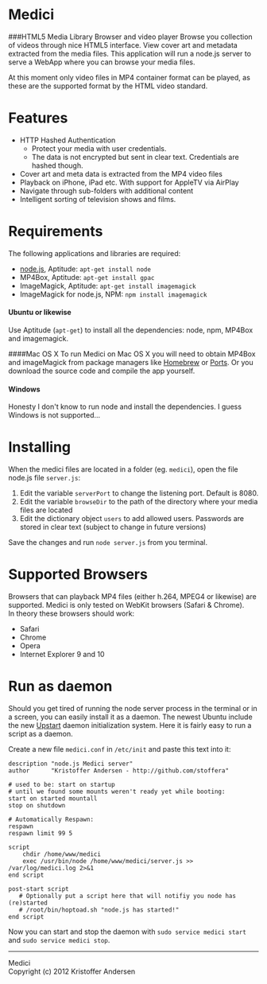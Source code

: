 Medici
======

###HTML5 Media Library Browser and video player
Browse you collection of videos through  nice HTML5 interface. View cover art and metadata extracted from the media files.
This application will run a node.js server to serve a WebApp where you can browse your media files.

At this moment only video files in MP4 container format can be played, as these are the supported format by the HTML video standard.

Features
========
* HTTP Hashed Authentication
  * Protect your media with user credentials. 
  * The data is not encrypted but sent in clear text. Credentials are hashed though.
* Cover art and meta data is extracted from the MP4 video files
* Playback on iPhone, iPad etc. With support for AppleTV via AirPlay
* Navigate through sub-folders with additional content
* Intelligent sorting of television shows and films.

Requirements
============
The following applications and libraries are required:

* [node.js](http://nodejs.org), Aptitude: `apt-get install node`
* MP4Box, Aptitude: `apt-get install gpac`
* ImageMagick, Aptitude: `apt-get install imagemagick`
* ImageMagick for node.js, NPM: `npm install imagemagick`

#### Ubuntu or likewise
Use Aptitude (`apt-get`) to install all the dependencies: node, npm, MP4Box and imagemagick.

####Mac OS X
To run Medici on Mac OS X you will need to obtain MP4Box and imageMagick from package managers like [Homebrew](http://mxcl.github.com/homebrew/) or [Ports](http://www.macports.org). Or you download the source code and compile the app yourself.

#### Windows
Honesty I don't know to run node and install the dependencies. I guess Windows is not supported...

Installing
==========
When the medici files are located in a folder (eg. `medici`), open the file node.js file `server.js`:

1. Edit the variable `serverPort` to change the listening port. Default is 8080.
2. Edit the variable `browseDir` to the path of the directory where your media files are located
3. Edit the dictionary object `users` to add allowed users. Passwords are stored in clear text (subject to change in future versions)

Save the changes and run `node server.js` from you terminal.

Supported Browsers
==================
Browsers that can playback MP4 files (either h.264, MPEG4 or likewise) are supported. Medici is only tested on WebKit browsers (Safari & Chrome).  
In theory these browsers should work:
* Safari
* Chrome
* Opera
* Internet Explorer 9 and 10

Run as daemon
=============
Should you get tired of running the node server process in the terminal or in a screen, you can easily install it as a daemon. The newest Ubuntu include the new [Upstart](http://upstart.ubuntu.com) daemon initialization system. Here it is fairly easy to run a script as a daemon.

Create a new file `medici.conf` in `/etc/init` and paste this text into it:

	description "node.js Medici server"
	author      "Kristoffer Andersen - http://github.com/stoffera"
 
	# used to be: start on startup
	# until we found some mounts weren't ready yet while booting:
	start on started mountall
	stop on shutdown
 
	# Automatically Respawn:
	respawn
	respawn limit 99 5
 
	script
	    chdir /home/www/medici
	    exec /usr/bin/node /home/www/medici/server.js >> /var/log/medici.log 2>&1
	end script
 
	post-start script
	   # Optionally put a script here that will notifiy you node has (re)started
	   # /root/bin/hoptoad.sh "node.js has started!"
	end script

Now you can start and stop the daemon with `sudo service medici start` and `sudo service medici stop`.

--------
Medici  
Copyright (c) 2012 Kristoffer Andersen
